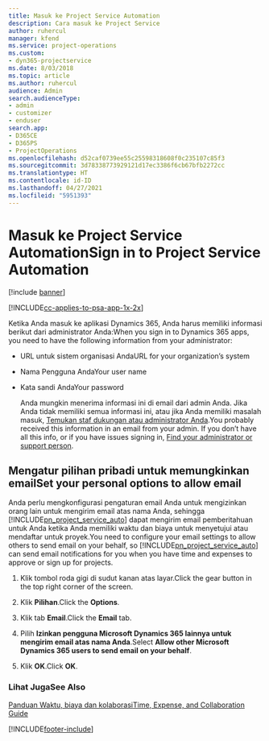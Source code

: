 ```yaml
---
title: Masuk ke Project Service Automation
description: Cara masuk ke Project Service
author: ruhercul
manager: kfend
ms.service: project-operations
ms.custom:
- dyn365-projectservice
ms.date: 8/03/2018
ms.topic: article
ms.author: ruhercul
audience: Admin
search.audienceType:
- admin
- customizer
- enduser
search.app:
- D365CE
- D365PS
- ProjectOperations
ms.openlocfilehash: d52caf0739ee55c25598318608f0c235107c85f3
ms.sourcegitcommit: 3d78338773929121d17ec3386f6cb67bfb2272cc
ms.translationtype: HT
ms.contentlocale: id-ID
ms.lasthandoff: 04/27/2021
ms.locfileid: "5951393"
---
```

# <a name="sign-in-to-project-service-automation"></a><span data-ttu-id="d4395-103">Masuk ke Project Service Automation</span><span class="sxs-lookup"><span data-stu-id="d4395-103">Sign in to Project Service Automation</span></span>

[!include [banner](../includes/psa-now-project-operations.md)]

[!INCLUDE[cc-applies-to-psa-app-1x-2x](../includes/cc-applies-to-psa-app-1x-2x.md)]

<span data-ttu-id="d4395-104">Ketika Anda masuk ke aplikasi Dynamics 365, Anda harus memiliki informasi berikut dari administrator Anda:</span><span class="sxs-lookup"><span data-stu-id="d4395-104">When you sign in to Dynamics 365 apps, you need to have the following information from your administrator:</span></span>  
  
- <span data-ttu-id="d4395-105">URL untuk sistem organisasi Anda</span><span class="sxs-lookup"><span data-stu-id="d4395-105">URL for your organization’s system</span></span>  
  
- <span data-ttu-id="d4395-106">Nama Pengguna Anda</span><span class="sxs-lookup"><span data-stu-id="d4395-106">Your user name</span></span>  
  
- <span data-ttu-id="d4395-107">Kata sandi Anda</span><span class="sxs-lookup"><span data-stu-id="d4395-107">Your password</span></span>  
  
  <span data-ttu-id="d4395-108">Anda mungkin menerima informasi ini di email dari admin Anda. Jika Anda tidak memiliki semua informasi ini, atau jika Anda memiliki masalah masuk, [Temukan staf dukungan atau administrator Anda](/dynamics365/customerengagement/on-premises/basics/find-administrator-support).</span><span class="sxs-lookup"><span data-stu-id="d4395-108">You probably received this information in an email from your admin. If you don’t have all this info, or if you have issues signing in, [Find your administrator or support person](/dynamics365/customerengagement/on-premises/basics/find-administrator-support).</span></span>  
  
## <a name="set-your-personal-options-to-allow-email"></a><span data-ttu-id="d4395-109">Mengatur pilihan pribadi untuk memungkinkan email</span><span class="sxs-lookup"><span data-stu-id="d4395-109">Set your personal options to allow email</span></span>  
 <span data-ttu-id="d4395-110">Anda perlu mengkonfigurasi pengaturan email Anda untuk mengizinkan orang lain untuk mengirim email atas nama Anda, sehingga [!INCLUDE[pn_project_service_auto](../includes/pn-project-service-auto.md)] dapat mengirim email pemberitahuan untuk Anda ketika Anda memiliki waktu dan biaya untuk menyetujui atau mendaftar untuk proyek.</span><span class="sxs-lookup"><span data-stu-id="d4395-110">You need to configure your email settings to allow others to send email on your behalf, so [!INCLUDE[pn_project_service_auto](../includes/pn-project-service-auto.md)] can send email notifications for you when you have time and expenses to approve or sign up for projects.</span></span>  
  
1.  <span data-ttu-id="d4395-111">Klik tombol roda gigi di sudut kanan atas layar.</span><span class="sxs-lookup"><span data-stu-id="d4395-111">Click the gear button in the top right corner of the screen.</span></span>  
  
2.  <span data-ttu-id="d4395-112">Klik **Pilihan**.</span><span class="sxs-lookup"><span data-stu-id="d4395-112">Click the **Options**.</span></span>  
  
3.  <span data-ttu-id="d4395-113">Klik tab **Email**.</span><span class="sxs-lookup"><span data-stu-id="d4395-113">Click the **Email** tab.</span></span>  
  
4.  <span data-ttu-id="d4395-114">Pilih **Izinkan pengguna Microsoft Dynamics 365 lainnya untuk mengirim email atas nama Anda**.</span><span class="sxs-lookup"><span data-stu-id="d4395-114">Select **Allow other Microsoft Dynamics 365 users to send email on your behalf**.</span></span>  
  
5.  <span data-ttu-id="d4395-115">Klik **OK**.</span><span class="sxs-lookup"><span data-stu-id="d4395-115">Click **OK**.</span></span>  
  
### <a name="see-also"></a><span data-ttu-id="d4395-116">Lihat Juga</span><span class="sxs-lookup"><span data-stu-id="d4395-116">See Also</span></span>  
 [<span data-ttu-id="d4395-117">Panduan Waktu, biaya dan kolaborasi</span><span class="sxs-lookup"><span data-stu-id="d4395-117">Time, Expense, and Collaboration Guide</span></span>](../psa/time-expense-collaboration-guide.md)


[!INCLUDE[footer-include](../includes/footer-banner.md)]